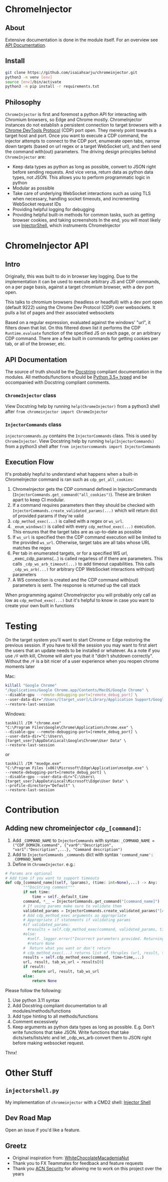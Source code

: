 # ChromeInjector
## About
Extensive documentation is done in the module itself. For an overview see [API Documentation](#api-documentation).

## Install
```bash
git clone https://github.com/isaiahsarju/chromeinjector.git
python3 -m venv [env]
source [env]/bin/activate
python3 -m pip install -r requirements.txt
```

## Philosophy
`ChromeInjector` is first and foremost a python API for interacting with Chromium browsers, so Edge and Chrome mostly. ChromeInjector instances do not establish a persistent connection to target browsers with a [Chrome DevTools Protocol](https://chromedevtools.github.io/devtools-protocol/) (CDP) port open. They merely point towards a target host and port. Once you want to execute a CDP command, the injector attempts to connect to the CDP port, enumerate open tabs, narrow down targets (based on url regex or a target WebSocket url), and then send the command with(out) parameters. The driving design principles behind `ChromeInjector` are:

- Keep data types as python as long as possible, convert to JSON right before sending requests. And vice versa, return data as python data types, not JSON. This allows you to perform programmatic logic in python
- Modular as possible
- Take care of underlying WebSocket interactions such as using TLS when necessary, handling socket timeouts, and incrementing WebSocket request IDs
- Providing helpful logging for debugging
- Providing helpful built-in methods for common tasks, such as getting browser cookies, and taking screenshots
In the end, you will most likely use [InjectorShell](https://github.com/isaiahsarju/injectorshell), which instruments ChromeInjector

# ChromeInjector API
## Intro
Originally, this was built to do in browser key logging. Due to the implementation it can be used to execute arbitrary JS and CDP commands, on a per page basis, against a target chromium browser, with a dev port open.

This talks to chromium browsers (headless or headfull) with a dev port open (default 9222) using the Chrome Dev Protocol (CDP) over websockets. It pulls a list of pages and their associated websockets

Based on a regular expression, evaluated against the windows' "url", it filters down that list. On this filtered down list it performs the CDP `Runtime.evaluate` function of the specified JS on each page, or an arbitrary CDP command. There are a few built in commands for getting cookies per tab, or all of the browser, etc.

## API Documentation
The source of truth should be the [Docstring](https://peps.python.org/pep-0257/) compliant documentation in the modules. All methods/functions should be [Python 3.5+ typed](https://docs.python.org/3/library/typing.html) and be occompanied with Docstring compliant comments.

### `ChromeInjector` class

View Docstring help by running `help(ChromeInjector)` from a python3 shell after `from chromeinjector import ChromeInjector`


### `InjectorCommands` class
`injectorcommands.py` contains the `InjectorCommands` class. This is used by `ChromeInjector`.
View Docstring help by running `help(InjectorCommands)` from a python3 shell after `from injectorcommands import InjectorCommands`

## Execution Flow
It's probably hepful to understand what happens when a built-in ChromeInjector command is ran such as `cdp_get_all_cookies`:

1. ChromeInjector gets the CDP command defined in InjectorCommands (`InjectorCommands.get_command("all_cookies")`). These are broken apart to keep CI modular.
1. If a command requires parameters then they should be checked with `InjectorCommands.create_validated_params(...)` which will return dict of provided params if they're valid
1. `cdp_method_exec(...)` is called with a regex or `ws_url`.
1. `_enum_windows()` is called with every `cdp_method_exec(...)` execution. This ensures that the target tabs are as up-to-date as possible
1. If `ws_url` is specified then the CDP command execution will be limited to the provided `ws_url`. Otherwise, target tabs are all tabs whose URL matches the regex
1. Per tab in enumerated targets, or for a specified WS url, _exec_cdp_params(...) is called regarless of if there are parameters. This calls `_cdp_ws_arb_timeout(...)` to add timeout capabilities. This calls `_cdp_ws_arb(...)` for arbitrary CDP WebSocket interactions with(out) parameters
1. A WS connection is created and the CDP command with(out) parameters is sent. The response is returned up the call stack

When programming against ChromeInjector you will probably only call as low as `cdp_method_exec(...)` but it's helpful to know in case you want to create your own built in functions

# Testing
On the target system you'll want to start Chrome or Edge restoring the previous session.
If you have to kill the session you may want to first alert the users that an update needs to be installed or whatever. As a note if you use `/F` with kill, Chrome will alert you that it "didn't shutdown correctly". Without the `/F` is a bit nicer of a user experience when you reopen chrome moments later

Mac:
```bash
killall "Google Chrome"
"/Applications/Google Chrome.app/Contents/MacOS/Google Chrome" \
--disable-gpu --remote-debugging-port=[remote_debug_port] \
--user-data-dir="/Users/[target_user]/Library/Application Support/Google/Chrome/" \
--restore-last-session
```

Windows:
```winbatch
taskkill /IM "chrome.exe"
"C:\Program Files\Google\Chrome\Application\chrome.exe" \
--disable-gpu --remote-debugging-port=[remote_debug_port] \
--user-data-dir="C:\Users\[target_user]\AppData\Local\Google\Chrome\User Data" \
--restore-last-session
```

or

```winbatch
taskkill /IM "msedge.exe"
"C:\Program Files (x86)\Microsoft\Edge\Application\msedge.exe" \
--remote-debugging-port=[remote_debug_port] \
--disable-gpu --user-data-dir="C:\Users\[target_user]\AppData\Local\Microsoft\Edge\User Data" \
--profile-directory="Default" \
--restore-last-session
```

# Contribution
## Adding new chromeinjector `cdp_[command]`:

1. Add `_COMMAND_NAME` to `InjectorCommands` with syntax:
`_COMMAND_NAME = ("CDP_DOMAIN.command", {"var0":"Description", "var1":"Description",...}, "Command description")`
1. Add to `InjectorCommands` `_commands` dict with syntax `'command_name': _COMMAND_NAME`
1. Define in `ChromeInjector`. e.g.:

```python
# Params are optional
# Add time if you want to support timeouts
def cdp_[command_name](self, (params), (time: int=None),...) -> Any:
        """DocString comment"""
        if not time:
            time = self._default_time
        command, *__ = InjectorCommands.get_command("[command_name]")
        # If using params make sure to validate them
        validated_params = InjectorCommands.create_validated_params("[command_name]", params)
        # Add cdp_method_exec arguments as appropriate
        # Appropriate if statements if validating params
        #if validated_params:
          #results = self.cdp_method_exec(command, validated_params, time=time...)
        #else:
          #self._logger.error("Incorrect parameters provided. Returning None")
          #return None
        #  Return what you want or don't return
        # cdp_method_exec(...) returns list of thruples (url, result, tab WS url)
        results = self.cdp_method_exec(command, time=time,...)
        url, result, tab_ws_url = results[0]
        if result:
            return url, result, tab_ws_url
        else:
            return None
```
Please follow the following:

1. Use python 3.11 syntax
1. Add Docstring compliant documentation to all modules/methods/functions
1. Add type hinting to all methods/functions
1. Comment excessively
1. Keep arguments as python data types as long as possible. E.g. Don't write functions that take JSON. Write functions that take dicts/sets/lists/etc and let _cdp_ws_arb convert them to JSON right before making websocket request.


Thnx!

# Other Stuff

## `injectorshell.py`

My implementation of `chromeinjector` with a CMD2 shell: [Injector Shell](https://github.com/isaiahsarju/injectorshell)


## Dev Road Map
Open an issue if you'd like a feature.

## Greetz
- Original inspiration from: [WhiteChocolateMacademiaNut](https://github.com/slyd0g/WhiteChocolateMacademiaNut)
- Thank you to FX Teammates for feedback and feature requests
- Thank you [ACN Security](https://www.accenture.com/us-en/services/cybersecurity) for allowing me to work on this project over the years
